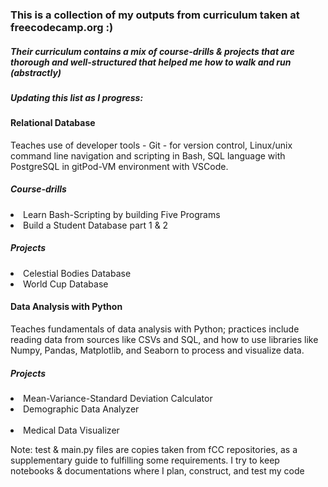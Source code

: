 <h3> This is a collection of my outputs from curriculum taken at freecodecamp.org :) </h3>
<h5> Their curriculum contains a mix of course-drills & projects that are thorough and well-structured that helped me how to walk and run (abstractly) </h5>
<h5> Updating this list as I progress: </h5>
<h4>Relational Database</h4>
<p>
Teaches use of developer tools - Git - for version control, Linux/unix command line navigation and scripting in Bash,
 SQL language with PostgreSQL in gitPod-VM environment with VSCode. 
</p>
<h5>Course-drills</h5>
<li>Learn Bash-Scripting by building Five Programs</li>
<li>Build a Student Database part 1 & 2</li>
<h5>Projects</h5>
<li> Celestial Bodies Database</li>
<li> World Cup Database</li>

<h4>Data Analysis with Python</h4>
<p>Teaches fundamentals of data analysis with Python;
  practices include reading data from sources like CSVs and SQL, 
  and how to use libraries like Numpy, Pandas, Matplotlib, and Seaborn to process and visualize data.
</p>
<h5>Projects</h5>
<li>Mean-Variance-Standard Deviation Calculator</li>
<li>Demographic Data Analyzer</li><br>
<li>Medical Data Visualizer</li>

<p> 
 Note: test & main.py files are copies taken from fCC repositories, as a supplementary guide to fulfilling some requirements.
 I try to keep notebooks & documentations where I plan, construct, and test my code
</p>
